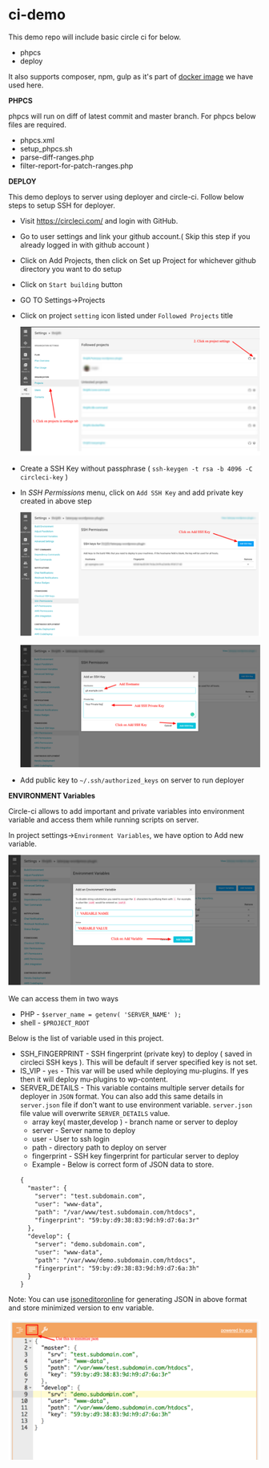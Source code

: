 # ci-demo

This demo repo will include basic circle ci for below.

- phpcs
- deploy

It also supports composer, npm, gulp as it's part of [docker image](https://hub.docker.com/r/vaishu27/ci-deployer-wp/tags) we have used here.

**PHPCS**

phpcs will run on diff of latest commit and master branch. For phpcs below files are required.

- phpcs.xml
- setup_phpcs.sh
- parse-diff-ranges.php
- filter-report-for-patch-ranges.php

**DEPLOY**

This demo deploys to server using deployer and circle-ci. Follow below steps to setup SSH for deployer.

- Visit https://circleci.com/ and login with GitHub.
- Go to user settings and link your github account.( Skip this step if you already logged in with github account )
- Click on Add Projects, then click on Set up Project for whichever github directory you want to do setup
- Click on `Start building` button
- GO TO Settings->Projects
- Click on project `setting` icon listed under `Followed Projects` title
    
    ![Project setting button](./screenshots/project_setting.png)

- Create a SSH Key without passphrase ( `ssh-keygen -t rsa -b 4096 -C circleci-key` )
- In _SSH Permissions_ menu, click on `Add SSH Key` and add private key created in above step
    
    ![SSH key setup button](./screenshots/ssh_key_set.png)

    ![SSH key setup button](./screenshots/ssh_key_add.png)

- Add public key to `~/.ssh/authorized_keys` on server to run deployer

**ENVIRONMENT Variables**

Circle-ci allows to add important and private variables into environment variable and access them while running scripts on server.

In project settings->`Environment Variables`, we have option to Add new variable.

![Environment variable set screen](./screenshots/environment_var.png)

We can access them in two ways

- PHP - `$server_name = getenv( 'SERVER_NAME' );`
- shell - `$PROJECT_ROOT`

Below is the list of variable used in this project.

- SSH_FINGERPRINT - SSH fingerprint (private key) to deploy ( saved in circleci SSH keys ). This will be default if server specified key is not set.
- IS_VIP - `yes` - This var will be used while deploying mu-plugins. If yes then it will deploy mu-plugins to wp-content.
- SERVER_DETAILS - This variable contains multiple server details for deployer in `JSON` format. You can also add this same details in `server.json` file if don't want to use environment variable. `server.json` file value will overwrite `SERVER_DETAILS` value.
    - array key( master,develop ) - branch name or server to deploy
    - server - Server name to deploy
    - user - User to ssh login
    - path - directory path to deploy on server
    - fingerprint - SSH key fingerprint for particular server to deploy
    - Example - Below is correct form of JSON data to store.
   ```
   {
     "master": {
       "server": "test.subdomain.com",
       "user": "www-data",
       "path": "/var/www/test.subdomain.com/htdocs",
       "fingerprint": "59:by:d9:38:83:9d:h9:d7:6a:3r"
     },
     "develop": {
       "server": "demo.subdomain.com",
       "user": "www-data",
       "path": "/var/www/demo.subdomain.com/htdocs",
       "fingerprint": "59:by:d9:38:83:9d:h9:d7:6a:3h"
     }
   }
   ```

Note: You can use [jsoneditoronline](https://jsoneditoronline.org) for generating JSON in above format and store minimized version to env variable.

![JSON editor](./screenshots/json_editor.png)
